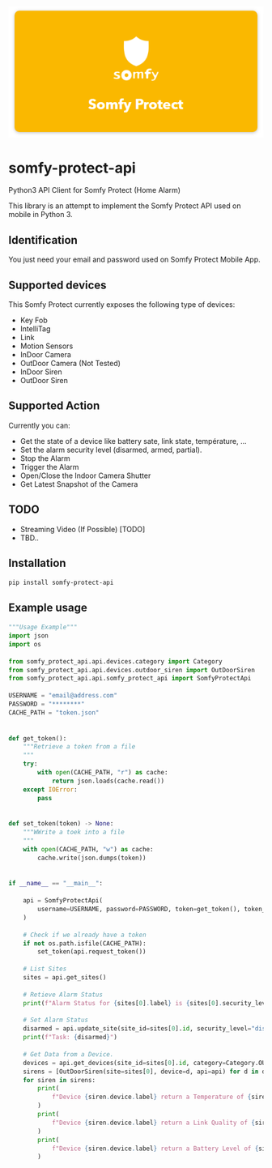 <p align=center>
    <img src="./img/somfy_protect_logo.png"/>
</p>

# somfy-protect-api
Python3 API Client for Somfy Protect (Home Alarm)

This library is an attempt to implement the Somfy Protect API used on mobile in Python 3.
## Identification

You just need your email and password used on Somfy Protect Mobile App.
## Supported devices
This Somfy Protect currently exposes the following type of devices:
  - Key Fob
  - IntelliTag
  - Link
  - Motion Sensors
  - InDoor Camera
  - OutDoor Camera (Not Tested)
  - InDoor Siren
  - OutDoor Siren

## Supported Action
Currently you can:
 - Get the state of a device like battery sate, link state, température, ...
 - Set the alarm security level (disarmed, armed, partial).
 - Stop the Alarm
 - Trigger the Alarm
 - Open/Close the Indoor Camera Shutter
 - Get Latest Snapshot of the Camera


## TODO
 - Streaming Video (If Possible) [TODO]
 - TBD..

## Installation
```
pip install somfy-protect-api
```

## Example usage

```python
"""Usage Example"""
import json
import os

from somfy_protect_api.api.devices.category import Category
from somfy_protect_api.api.devices.outdoor_siren import OutDoorSiren
from somfy_protect_api.api.somfy_protect_api import SomfyProtectApi

USERNAME = "email@address.com"
PASSWORD = "********"
CACHE_PATH = "token.json"


def get_token():
    """Retrieve a token from a file
    """
    try:
        with open(CACHE_PATH, "r") as cache:
            return json.loads(cache.read())
    except IOError:
        pass


def set_token(token) -> None:
    """WWrite a toek into a file
    """
    with open(CACHE_PATH, "w") as cache:
        cache.write(json.dumps(token))


if __name__ == "__main__":

    api = SomfyProtectApi(
        username=USERNAME, password=PASSWORD, token=get_token(), token_updater=set_token
    )

    # Check if we already have a token
    if not os.path.isfile(CACHE_PATH):
        set_token(api.request_token())

    # List Sites
    sites = api.get_sites()

    # Retieve Alarm Status
    print(f"Alarm Status for {sites[0].label} is {sites[0].security_level}")

    # Set Alarm Status
    disarmed = api.update_site(site_id=sites[0].id, security_level="disarmed")
    print(f"Task: {disarmed}")

    # Get Data from a Device.
    devices = api.get_devices(site_id=sites[0].id, category=Category.OUTDOOR_SIREN)
    sirens = [OutDoorSiren(site=sites[0], device=d, api=api) for d in devices]
    for siren in sirens:
        print(
            f"Device {siren.device.label} return a Temperature of {siren.get_temperature()} °C"
        )
        print(
            f"Device {siren.device.label} return a Link Quality of {siren.get_rlink_quality()} %"
        )
        print(
            f"Device {siren.device.label} return a Battery Level of {siren.get_battery_level()} %"
        )

```
